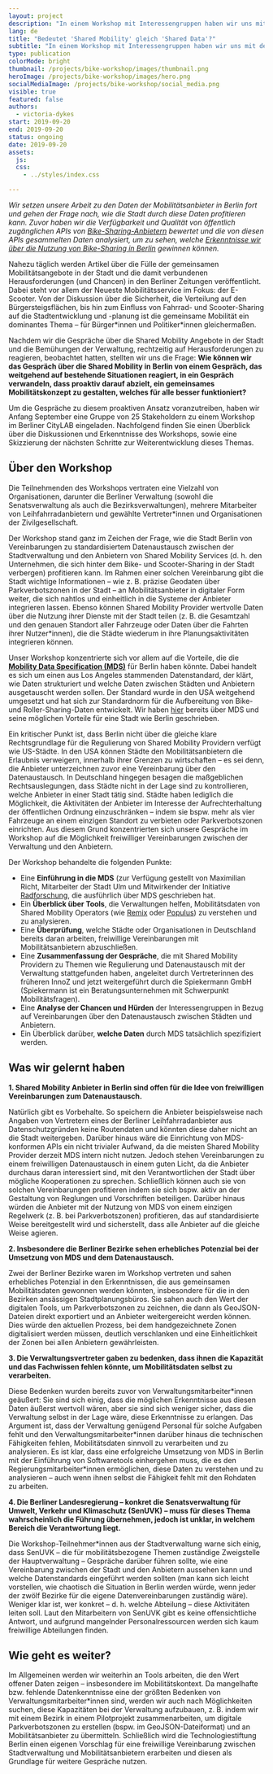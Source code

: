 ```yaml
---
layout: project
description: "In einem Workshop mit Interessengruppen haben wir uns mit dem Thema Datenaustauschvereinbarungen zwischen gemeinsamen Mobilitätsanbietern und der Stadt beschäftigt."
lang: de
title: "Bedeutet 'Shared Mobility' gleich 'Shared Data'?"
subtitle: "In einem Workshop mit Interessengruppen haben wir uns mit dem Thema Datenaustauschvereinbarungen zwischen gemeinsamen Mobilitätsanbietern und der Stadt beschäftigt."
type: publication
colorMode: bright
thumbnail: /projects/bike-workshop/images/thumbnail.png
heroImage: /projects/bike-workshop/images/hero.png
socialMediaImage: /projects/bike-workshop/social_media.png
visible: true
featured: false
authors:
  - victoria-dykes
start: 2019-09-20
end: 2019-09-20
status: ongoing
date: 2019-09-20
assets:
  js:
  css:
    - ../styles/index.css

---
```

*Wir setzen unsere Arbeit zu den Daten der Mobilitätsanbieter in Berlin fort und gehen der Frage nach, wie die Stadt durch diese Daten profitieren kann. Zuvor haben wir die Verfügbarkeit und Qualität von öffentlich zugänglichen APIs von [Bike-Sharing-Anbietern](https://lab.technologiestiftung-berlin.de/projects/bike-sharing/de/) bewertet und die von diesen APIs gesammelten Daten analysiert, um zu sehen, welche [Erkenntnisse wir über die Nutzung von Bike-Sharing in Berlin](https://lab.technologiestiftung-berlin.de/projects/bike-analysis/de/) gewinnen können.* 

Nahezu täglich werden Artikel über die Fülle der gemeinsamen Mobilitätsangebote in der Stadt und die damit verbundenen Herausforderungen (und Chancen) in den Berliner Zeitungen veröffentlicht. Dabei steht vor allem der Neueste Mobilitätsservice im Fokus: der E-Scooter. Von der Diskussion über die Sicherheit, die Verteilung auf den Bürgersteigsflächen, bis hin zum Einfluss von Fahrrad- und Scooter-Sharing auf die Stadtentwicklung und -planung ist die gemeinsame Mobilität ein dominantes Thema – für Bürger\*innen und Politiker\*innen gleichermaßen.

Nachdem wir die Gespräche über die Shared Mobility Angebote in der Stadt und die Bemühungen der Verwaltung, rechtzeitig auf Herausforderungen zu reagieren, beobachtet hatten, stellten wir uns die Frage: **Wie können wir das Gespräch über die Shared Mobility in Berlin von einem Gespräch, das weitgehend auf bestehende Situationen reagiert, in ein Gespräch verwandeln, dass proaktiv darauf abzielt, ein gemeinsames Mobilitätskonzept zu gestalten, welches für alle besser funktioniert?**

Um die Gespräche zu diesem proaktiven Ansatz voranzutreiben, haben wir Anfang September eine Gruppe von 25 Stakeholdern zu einem Workshop im Berliner CityLAB eingeladen. Nachfolgend finden Sie einen Überblick über die Diskussionen und Erkenntnisse des Workshops, sowie eine Skizzierung der nächsten Schritte zur Weiterentwicklung dieses Themas.

## Über den Workshop

Die Teilnehmenden des Workshops vertraten eine Vielzahl von Organisationen, darunter die Berliner Verwaltung (sowohl die Senatsverwaltung als auch die Bezirksverwaltungen), mehrere Mitarbeiter von Leihfahrradanbietern und gewählte Vertreter\*innen und Organisationen der Zivilgesellschaft.

Der Workshop stand ganz im Zeichen der Frage, wie die Stadt Berlin von Vereinbarungen zu standardisiertem Datenaustausch zwischen der Stadtverwaltung und den Anbietern von Shared Mobility Services (d. h. den Unternehmen, die sich hinter dem Bike- und Scooter-Sharing in der Stadt verbergen) profitieren kann. Im Rahmen einer solchen Vereinbarung gibt die Stadt wichtige Informationen – wie z. B. präzise Geodaten über Parkverbotszonen in der Stadt – an Mobilitätsanbieter in digitaler Form weiter, die sich nahtlos und einheitlich in die Systeme der Anbieter integrieren lassen. Ebenso können Shared Mobility Provider wertvolle Daten über die Nutzung ihrer Dienste mit der Stadt teilen (z. B. die Gesamtzahl und den genauen Standort aller Fahrzeuge oder Daten über die Fahrten ihrer Nutzer\*innen), die die Städte wiederum in ihre Planungsaktivitäten integrieren können. 

Unser Workshop konzentrierte sich vor allem auf die Vorteile, die die **<a href="https://github.com/CityOfLosAngeles/mobility-data-specification" target="blank">Mobility Data Specification (MDS)</a>** für Berlin haben könnte. Dabei handelt es sich um einen aus Los Angeles stammenden Datenstandard, der klärt, wie Daten strukturiert und welche Daten zwischen Städten und Anbietern ausgetauscht werden sollen. Der Standard wurde in den USA weitgehend umgesetzt und hat sich zur Standardnorm für die Aufbereitung von Bike- und Roller-Sharing-Daten entwickelt. Wir haben <a href="https://lab.technologiestiftung-berlin.de/projects/bike-sharing/de/" target="blank">hier</a> bereits über MDS und seine möglichen Vorteile für eine Stadt wie Berlin geschrieben.

Ein kritischer Punkt ist, dass Berlin nicht über die gleiche klare Rechtsgrundlage für die Regulierung von Shared Mobility Providern verfügt wie US-Städte. In den USA können Städte den Mobilitätsanbietern die Erlaubnis verweigern, innerhalb ihrer Grenzen zu wirtschaften – es sei denn, die Anbieter unterzeichnen zuvor eine Vereinbarung über den Datenaustausch. In Deutschland hingegen besagen die maßgeblichen Rechtsauslegungen, dass Städte nicht in der Lage sind zu kontrollieren, welche Anbieter in einer Stadt tätig sind. Städte haben lediglich die Möglichkeit, die Aktivitäten der Anbieter im Interesse der Aufrechterhaltung der öffentlichen Ordnung einzuschränken – indem sie bspw. mehr als vier Fahrzeuge an einem einzigen Standort zu verbieten oder Parkverbotszonen einrichten. Aus diesem Grund konzentrierten sich unsere Gespräche im Workshop auf die Möglichkeit freiwilliger Vereinbarungen zwischen der Verwaltung und den Anbietern.

Der Workshop behandelte die folgenden Punkte:
* Eine **Einführung in die MDS** (zur Verfügung gestellt von Maximilian Richt, Mitarbeiter der Stadt Ulm und Mitwirkender der Initiative <a href="https://radforschung.org/" target="blank">Radforschung</a>, die ausführlich über MDS geschrieben hat.
* Ein **Überblick über Tools**, die Verwaltungen helfen, Mobilitätsdaten von Shared Mobility Operators (wie <a href="https://www.remix.com/" target="blank">Remix</a> oder <a href="https://www.populus.ai/" target="blank">Populus</a>) zu verstehen und zu analysieren.
* Eine **Überprüfung**, welche Städte oder Organisationen in Deutschland bereits daran arbeiten, freiwillige Vereinbarungen mit Mobilitätsanbietern abzuschließen.  
* Eine **Zusammenfassung der Gespräche**, die mit Shared Mobility Providern zu Themen wie Regulierung und Datenaustausch mit der Verwaltung stattgefunden haben, angeleitet durch Vertreterinnen des früheren InnoZ und jetzt weitergeführt durch die Spiekermann GmbH (Spiekermann ist ein Beratungsunternehmen mit Schwerpunkt Mobilitätsfragen).
* Eine **Analyse der Chancen und Hürden** der Interessengruppen in Bezug auf Vereinbarungen über den Datenaustausch zwischen Städten und Anbietern.
* Ein Überblick darüber, **welche Daten** durch MDS tatsächlich spezifiziert werden.

## Was wir gelernt haben

**1. Shared Mobility Anbieter in Berlin sind offen für die Idee von freiwilligen Vereinbarungen zum Datenaustausch.** 

Natürlich gibt es Vorbehalte. So speichern die Anbieter beispielsweise nach Angaben von Vertretern eines der Berliner Leihfahrradanbieter aus Datenschutzgründen keine Routendaten und könnten diese daher nicht an die Stadt weitergeben. Darüber hinaus wäre die Einrichtung von MDS-konformen APIs ein nicht trivialer Aufwand, da die meisten Shared Mobility Provider derzeit MDS intern nicht nutzen. Jedoch stehen Vereinbarungen zu einem freiwilligen Datenaustausch in einem guten Licht, da die Anbieter durchaus daran interessiert sind, mit den Verantwortlichen der Stadt über mögliche Kooperationen zu sprechen. Schließlich können auch sie von solchen Vereinbarungen profitieren indem sie sich bspw. aktiv an der Gestaltung von Reglungen und Vorschriften beteiligen. Darüber hinaus würden die Anbieter mit der Nutzung von MDS von einem einzigen Regelwerk (z. B. bei Parkverbotszonen) profitieren, das auf standardisierte Weise bereitgestellt wird und sicherstellt, dass alle Anbieter auf die gleiche Weise agieren. 

**2.	Insbesondere die Berliner Bezirke sehen erhebliches Potenzial bei der Umsetzung von MDS und dem Datenaustausch.**

Zwei der Berliner Bezirke waren im Workshop vertreten und sahen erhebliches Potenzial in den Erkenntnissen, die aus gemeinsamen Mobilitätsdaten gewonnen werden könnten, insbesondere für die in den Bezirken ansässigen Stadtplanungsbüros. Sie sahen auch den Wert der digitalen Tools, um Parkverbotszonen zu zeichnen, die dann als GeoJSON-Dateien direkt exportiert und an Anbieter weitergereicht werden können. Dies würde den aktuellen Prozess, bei dem handgezeichnete Zonen digitalisiert werden müssen, deutlich verschlanken und eine Einheitlichkeit der Zonen bei allen Anbietern gewährleisten.

**3.	Die Verwaltungsvertreter gaben zu bedenken, dass ihnen die Kapazität und das Fachwissen fehlen könnte, um Mobilitätsdaten selbst zu verarbeiten.**

Diese Bedenken wurden bereits zuvor von Verwaltungsmitarbeiter\*innen geäußert: Sie sind sich einig, dass die möglichen Erkenntnisse aus diesen Daten äußerst wertvoll wären, aber sie sind sich weniger sicher, dass die Verwaltung selbst in der Lage wäre, diese Erkenntnisse zu erlangen. Das Argument ist, dass der Verwaltung genügend Personal für solche Aufgaben fehlt und den Verwaltungsmitarbeiter\*innen darüber hinaus die technischen Fähigkeiten fehlen, Mobilitätsdaten sinnvoll zu verarbeiten und zu analysieren. Es ist klar, dass eine erfolgreiche Umsetzung von MDS in Berlin mit der Einführung von Softwaretools einhergehen muss, die es den Regierungsmitarbeiter\*innen ermöglichen, diese Daten zu verstehen und zu analysieren – auch wenn ihnen selbst die Fähigkeit fehlt mit den Rohdaten zu arbeiten. 

**4.	Die Berliner Landesregierung – konkret die Senatsverwaltung für Umwelt, Verkehr und Klimaschutz (SenUVK) – muss für dieses Thema wahrscheinlich die Führung übernehmen, jedoch ist unklar, in welchem Bereich die Verantwortung liegt.**

Die Workshop-Teilnehmer\*innen aus der Stadtverwaltung warne sich einig, dass SenUVK – die für mobilitätsbezogene Themen zuständige Zweigstelle der Hauptverwaltung – Gespräche darüber führen sollte, wie eine Vereinbarung zwischen der Stadt und den Anbietern aussehen kann und welche Datenstandards eingeführt werden sollten (man kann sich leicht vorstellen, wie chaotisch die Situation in Berlin werden würde, wenn jeder der zwölf Bezirke für die eigene Datenvereinbarungen zuständig wäre). Weniger klar ist, wer konkret – d. h. welche Abteilung – diese Aktivitäten leiten soll. Laut den Mitarbeitern von SenUVK gibt es keine offensichtliche Antwort, und aufgrund mangelnder Personalressourcen werden sich kaum freiwillige Abteilungen finden. 

## Wie geht es weiter?

Im Allgemeinen werden wir weiterhin an Tools arbeiten, die den Wert offener Daten zeigen – insbesondere im Mobilitätskontext. Da mangelhafte bzw. fehlende Datenkenntnisse eine der größten Bedenken von Verwaltungsmitarbeiter\*innen sind, werden wir auch nach Möglichkeiten suchen, diese Kapazitäten bei der Verwaltung aufzubauen, z. B. indem wir mit einem Bezirk in einem Pilotprojekt zusammenarbeiten, um digitale Parkverbotszonen zu erstellen (bspw. im GeoJSON-Dateiformat) und an Mobilitätsanbieter zu übermitteln. Schließlich wird die Technologiestiftung Berlin einen eigenen Vorschlag für eine freiwillige Vereinbarung zwischen Stadtverwaltung und Mobilitätsanbietern erarbeiten und diesen als Grundlage für weitere Gespräche nutzen. 
